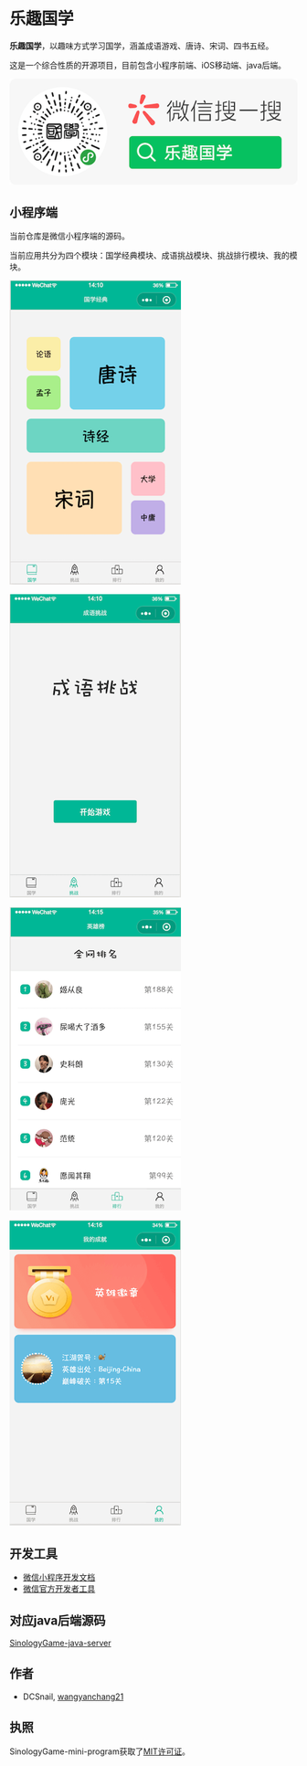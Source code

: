 
# 乐趣国学

**乐趣国学**，以趣味方式学习国学，涵盖成语游戏、唐诗、宋词、四书五经。

这是一个综合性质的开源项目，目前包含小程序前端、iOS移动端、java后端。

![](https://raw.githubusercontent.com/wangyanchang21/SinologyGame-mini-program/master/images/sinology-publicity.png)


## 小程序端

当前仓库是微信小程序端的源码。

当前应用共分为四个模块：国学经典模块、成语挑战模块、挑战排行模块、我的模块。

![](https://raw.githubusercontent.com/wangyanchang21/SinologyGame-mini-program/master/images/sinology.png)

![](https://raw.githubusercontent.com/wangyanchang21/SinologyGame-mini-program/master/images/challenge.png)

![](https://raw.githubusercontent.com/wangyanchang21/SinologyGame-mini-program/master/images/rank.png)

![](https://raw.githubusercontent.com/wangyanchang21/SinologyGame-mini-program/master/images/me.png)


## 开发工具

- [微信小程序开发文档](https://developers.weixin.qq.com/miniprogram/dev/framework/)
- [微信官方开发者工具](https://developers.weixin.qq.com/miniprogram/dev/devtools/download.html)

## 对应java后端源码

[SinologyGame-java-server](https://github.com/wangyanchang21/SinologyGame-java-server)

## 作者

- DCSnail, [wangyanchang21](https://github.com/wangyanchang21)

## 执照

SinologyGame-mini-program获取了[MIT许可证](https://github.com/wangyanchang21/SinologyGame-mini-program/blob/master/LICENSE)。
